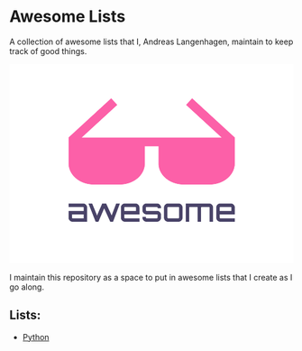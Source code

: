 # Awesome Lists

A collection of awesome lists that I, Andreas Langenhagen, maintain to keep track of good things.

![](res/logo.png)

I maintain this repository as a space to put in awesome lists that I create as I go along.

## Lists:

- [Python](python.md)
